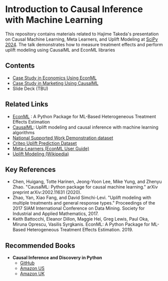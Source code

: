 # Introduction to Causal Inference with Machine Learning
This repository contains materials related to Hajime Takeda's presentation on Causal Machine Learning, Meta Learners, and Uplift Modeling at [SciPy 2024](https://www.scipy2024.scipy.org/). The talk demonstrates how to measure treatment effects and perform uplift modeling using CausalML and EconML libraries

## Contents
- [Case Study in Economics Using EconML]()
- [Case Study in Marketing Using CausalML](https://github.com/takechanman1228/Effective-Uplift-Modeling/blob/main/simple_end_to_end_uplift_modeling.ipynb)
- Slide Deck (TBU)

## Related Links
- [EconML](https://github.com/py-why/EconML) : A Python Package for ML-Based Heterogeneous Treatment Effects Estimation
- [CausalML](https://github.com/uber/causalml): Uplift modeling and causal inference with machine learning algorithms
- [National Supported Work Demonstration dataset](https://psantanna.com/DRDID/reference/nsw.html)
- [Criteo Uplift Prediction Dataset](https://ailab.criteo.com/criteo-uplift-prediction-dataset)
- [Meta-Learners (EconML User Guide)](https://econml.azurewebsites.net/spec/estimation/metalearners.html)
- [Uplift Modeling (Wikipedia)](https://en.wikipedia.org/wiki/Uplift_modelling)

## Key References

- Chen, Huigang, Totte Harinen, Jeong-Yoon Lee, Mike Yung, and Zhenyu Zhao. "CausalML: Python package for causal machine learning." arXiv preprint arXiv:2002.11631 (2020).
- Zhao, Yan, Xiao Fang, and David Simchi-Levi. "Uplift modeling with multiple treatments and general response types." Proceedings of the 2017 SIAM International Conference on Data Mining. Society for Industrial and Applied Mathematics, 2017.
- Keith Battocchi, Eleanor Dillon, Maggie Hei, Greg Lewis, Paul Oka, Miruna Oprescu, Vasilis Syrgkanis. EconML: A Python Package for ML-Based Heterogeneous Treatment Effects Estimation. 2019.
  
## Recommended Books

- **Causal Inference and Discovery in Python**
  - [GitHub](https://github.com/PacktPublishing/Causal-Inference-and-Discovery-in-Python)
  - [Amazon US](https://www.amazon.com/Causal-Inference-Discovery-Python-learning/dp/1804612987)
  - [Amazon UK](https://www.amazon.co.uk/Causal-Inference-Discovery-Python-learning/dp/1804612987)

